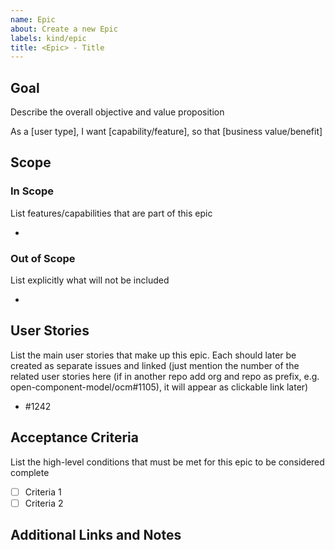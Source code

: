 ```yaml
---
name: Epic
about: Create a new Epic
labels: kind/epic
title: <Epic> - Title
---
```


<!-- markdownlint-disable MD041 -->
<!-- This is a short text that just acts as an example for your epic. Please be as precise and verbose as required, so that people understand what larger picture the epic should frame. -->
## Goal

Describe the overall objective and value proposition
<!--  -->
As a [user type],
I want [capability/feature],
so that [business value/benefit]

## Scope

### In Scope

List features/capabilities that are part of this epic

- 

### Out of Scope

List explicitly what will not be included

- 

## User Stories
List the main user stories that make up this epic. Each should later be created as separate issues and linked (just mention the number of the related user stories here (if in another repo add org and repo as prefix, e.g. open-component-model/ocm#1105), it will appear as clickable link later)
- #1242 

## Acceptance Criteria
List the high-level conditions that must be met for this epic to be considered complete
- [ ] Criteria 1
- [ ] Criteria 2

## Additional Links and Notes
